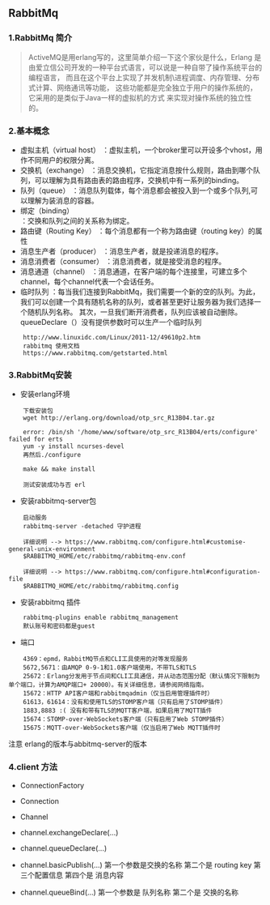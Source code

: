 ## RabbitMq
### 1.RabbitMq 简介
> ActiveMQ是用erlang写的，这里简单介绍一下这个家伙是什么，Erlang 是由爱立信公司开发的一种平台式语言，可以说是一种自带了操作系统平台的编程语言，
  而且在这个平台上实现了并发机制\进程调度、内存管理、分布式计算、网络通讯等功能，
  这些功能都是完全独立于用户的操作系统的，它采用的是类似于Java一样的虚拟机的方式
  来实现对操作系统的独立性的。
  
### 2.基本概念
- 虚拟主机（virtual host）
    ：虚拟主机，一个broker里可以开设多个vhost，用作不同用户的权限分离。
- 交换机（exchange）
    ：消息交换机，它指定消息按什么规则，路由到哪个队列，可以理解为具有路由表的路由程序，交换机中有一系列的binding。
- 队列（queue）
    ：消息队列载体，每个消息都会被投入到一个或多个队列,可以理解为装消息的容器。
- 绑定（binding）  
    ：交换和队列之间的关系称为绑定。
- 路由键（Routing Key）
    ：每个消息都有一个称为路由键（routing key）的属性
- 消息生产者（producer）
    ：消息生产者，就是投递消息的程序。
- 消息消费者（consumer）
    ：消息消费者，就是接受消息的程序。
- 消息通道（channel）
    ：消息通道，在客户端的每个连接里，可建立多个channel，每个channel代表一个会话任务。
- 临时队列
    ：每当我们连接到RabbitMq，我们需要一个新的空的队列。为此，我们可以创建一个具有随机名称的队列，或者甚至更好让服务器为我们选择一个随机队列名称。
     其次，一旦我们断开消费者，队列应该被自动删除。
     queueDeclare（）没有提供参数时可以生产一个临时队列 
``` 
    http://www.linuxidc.com/Linux/2011-12/49610p2.htm
    rabbitmq 使用文档
    https://www.rabbitmq.com/getstarted.html
```    
### 3.RabbitMq安装  

- 安装erlang环境
```
    下载安装包
    wget http://erlang.org/download/otp_src_R13B04.tar.gz
    
    error: /bin/sh '/home/www/software/otp_src_R13B04/erts/configure' failed for erts
    yum -y install ncurses-devel
    再然后./configure
    
    make && make install
    
    测试安装成功与否 erl     
``` 
- 安装rabbitmq-server包
``` 
    启动服务
    rabbitmq-server -detached 守护进程
    
    详细说明 --> https://www.rabbitmq.com/configure.html#customise-general-unix-environment
    $RABBITMQ_HOME/etc/rabbitmq/rabbitmq-env.conf
    
    详细说明 --> https://www.rabbitmq.com/configure.html#configuration-file
    $RABBITMQ_HOME/etc/rabbitmq/rabbitmq.config
```
- 安装rabbitmq 插件
```
    rabbitmq-plugins enable rabbitmq_management
    默认账号和密码都是guest
```

- 端口
```
    4369：epmd，RabbitMQ节点和CLI工具使用的对等发现服务
    5672,5671：由AMQP 0-9-1和1.0客户端使用，不带TLS和TLS
    25672：Erlang分发用于节点间和CLI工具通信，并从动态范围分配（默认情况下限制为单个端口，计算为AMQP端口+ 20000）。有关详细信息，请参阅网络指南。
    15672：HTTP API客户端和rabbitmqadmin（仅当启用管理插件时）
    61613，61614：没有和使用TLS的STOMP客户端（只有启用了STOMP插件）
    1883,8883 :( 没有和带有TLS的MQTT客户端，如果启用了MQTT插件
    15674：STOMP-over-WebSockets客户端（只有启用了Web STOMP插件）
    15675：MQTT-over-WebSockets客户端（仅当启用了Web MQTT插件时
```
注意 erlang的版本与abbitmq-server的版本

### 4.client 方法
- ConnectionFactory
    
- Connection

- Channel

- channel.exchangeDeclare(...)

- channel.queueDeclare(...)

- channel.basicPublish(...)
    第一个参数是交换的名称
    第二个是 routing key
    第三个配置信息
    第四个是 消息内容
    
- channel.queueBind(...)
    第一个参数是 队列名称
    第二个是 交换的名称